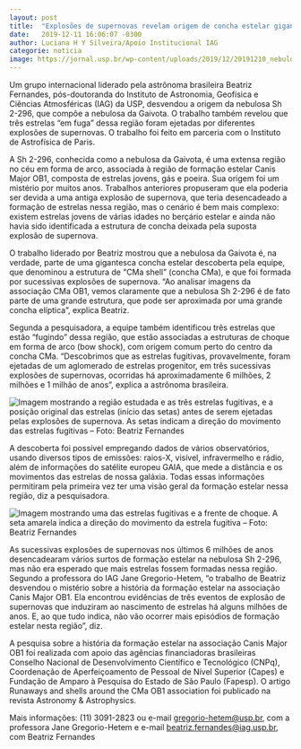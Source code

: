 ```yaml
---
layout: post
title:  "Explosões de supernovas revelam origem de concha estelar gigante"
date:   2019-12-11 16:06:07 -0300
author: Luciana H Y Silveira/Apoio Institucional IAG
categorie: noticia
image: https://jornal.usp.br/wp-content/uploads/2019/12/20191210_nebulosa-gaivota.jpg
---
```



Um grupo internacional liderado pela astrônoma brasileira Beatriz Fernandes, pós-doutoranda do Instituto de Astronomia, Geofísica e Ciências Atmosféricas (IAG) da USP,  desvendou a origem da nebulosa Sh 2-296, que compõe a nebulosa da Gaivota. O trabalho também revelou que três estrelas “em fuga” dessa região foram ejetadas por diferentes explosões de supernovas. O trabalho foi feito em parceria com o Instituto de Astrofísica de Paris.

A Sh 2-296, conhecida como a nebulosa da Gaivota, é uma extensa região no céu em forma de arco, associada à região de formação estelar Canis Major OB1, composta de estrelas jovens, gás e poeira. Sua origem foi um mistério por muitos anos. Trabalhos anteriores propuseram que ela poderia ser devida a uma antiga explosão de supernova, que teria desencadeado a formação de estrelas nessa região, mas o cenário é bem mais complexo: existem estrelas jovens de várias idades no berçário estelar e ainda não havia sido identificada a estrutura de concha deixada pela suposta explosão de supernova.

O trabalho liderado por Beatriz mostrou que a nebulosa da Gaivota é, na verdade, parte de uma gigantesca concha estelar descoberta pela equipe, que denominou a estrutura de “CMa shell” (concha CMa), e que foi formada por sucessivas explosões de supernova. “Ao analisar imagens da associação CMa OB1, vemos claramente que a nebulosa Sh 2-296 é de fato parte de uma grande estrutura, que pode ser aproximada por uma grande concha elíptica”, explica Beatriz.

Segunda a pesquisadora, a equipe também identificou três estrelas que estão “fugindo” dessa região, que estão associadas a estruturas de choque em forma de arco (bow shock), com origem comum perto do centro da concha CMa. “Descobrimos que as estrelas fugitivas, provavelmente, foram ejetadas de um aglomerado de estrelas progenitor, em três sucessivas explosões de supernovas, ocorridas há aproximadamente 6 milhões, 2 milhões e 1 milhão de anos”, explica a astrônoma brasileira.

![Imagem mostrando a região estudada e as três estrelas fugitivas, e a posição original das estrelas (início das setas) antes de serem ejetadas pelas explosões de supernova. As setas indicam a direção do movimento das estrelas fugitivas – Foto: Beatriz Fernandes](https://jornal.usp.br/wp-content/uploads/2019/12/20191210_supernovas_nebuosa-gaivota.jpg)

A descoberta foi possível empregando dados de vários observatórios, usando diversos tipos de emissões: raios-X, visível, infravermelho e rádio, além de informações do satélite europeu GAIA, que mede a distância e os movimentos das estrelas de nossa galáxia. Todas essas informações permitiram pela primeira vez ter uma visão geral da formação estelar nessa região, diz a pesquisadora.

![Imagem mostrando uma das estrelas fugitivas e a frente de choque. A seta amarela indica a direção do movimento da estrela fugitiva – Foto: Beatriz Fernandes](https://jornal.usp.br/wp-content/uploads/2019/12/20191210_estrela-fugitiva-01.jpg)

As sucessivas explosões de supernovas nos últimos 6 milhões de anos desencadearam vários surtos de formação estelar na nebulosa Sh 2-296, mas não era esperado que mais estrelas fossem formadas nessa região. Segundo a professora do IAG Jane Gregorio-Hetem, “o trabalho de Beatriz desvendou o mistério sobre a história da formação estelar na associação Canis Major OB1. Ela encontrou evidências de três eventos de explosão de supernovas que induziram ao nascimento de estrelas há alguns milhões de anos. E, ao que tudo indica, não vão ocorrer mais episódios de formação estelar nesta região”, diz.

A pesquisa sobre a história da formação estelar na associação Canis Major OB1 foi realizada com apoio das agências financiadoras brasileiras Conselho Nacional de Desenvolvimento Científico e Tecnológico (CNPq), Coordenação de Aperfeiçoamento de Pessoal de Nível Superior (Capes) e Fundação de Amparo à Pesquisa do Estado de São Paulo (Fapesp). O artigo Runaways and shells around the CMa OB1 association foi publicado na revista Astronomy & Astrophysics.

Mais informações: (11) 3091-2823 ou e-mail gregorio-hetem@usp.br, com a professora Jane Gregorio-Hetem e e-mail beatriz.fernandes@iag.usp.br, com Beatriz Fernandes
